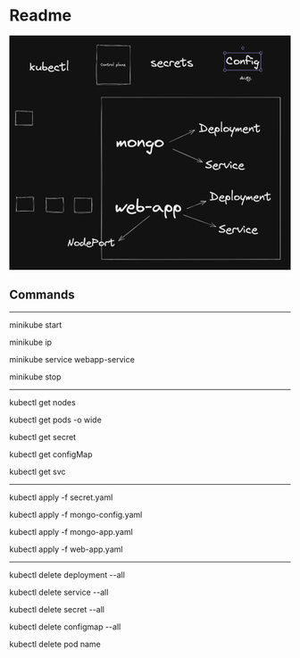 # Readme

![Alt text](image.png)

## Commands

---

minikube start

minikube ip

<!-- open ports & run the app -->

minikube service webapp-service

minikube stop

---

kubectl get nodes

kubectl get pods -o wide

kubectl get secret

kubectl get configMap

kubectl get svc

---

kubectl apply -f secret.yaml

kubectl apply -f mongo-config.yaml

kubectl apply -f mongo-app.yaml

kubectl apply -f web-app.yaml

---

kubectl delete deployment --all

kubectl delete service --all

kubectl delete secret --all

kubectl delete configmap --all

kubectl delete pod name
